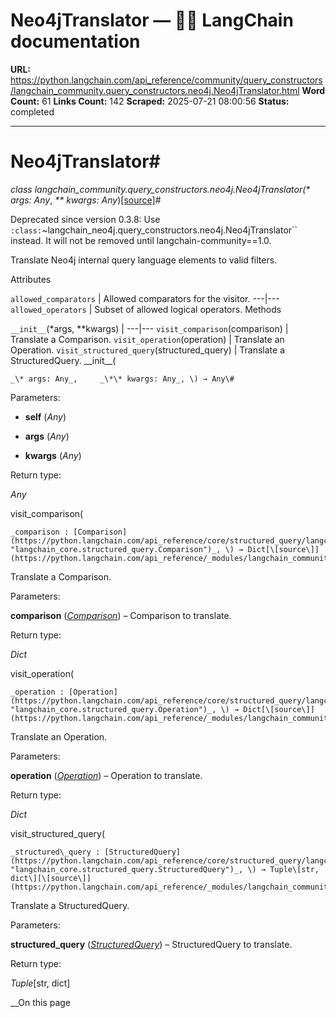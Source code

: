 # Neo4jTranslator — 🦜🔗 LangChain  documentation

**URL:** https://python.langchain.com/api_reference/community/query_constructors/langchain_community.query_constructors.neo4j.Neo4jTranslator.html
**Word Count:** 61
**Links Count:** 142
**Scraped:** 2025-07-21 08:00:56
**Status:** completed

---

# Neo4jTranslator\#

_class _langchain\_community.query\_constructors.neo4j.Neo4jTranslator\(_\* args: Any_, _\*\* kwargs: Any_\)[\[source\]](https://python.langchain.com/api_reference/_modules/langchain_community/query_constructors/neo4j.html#Neo4jTranslator)\#     

Deprecated since version 0.3.8: Use `:class:`~langchain_neo4j.query_constructors.neo4j.Neo4jTranslator`` instead. It will not be removed until langchain-community==1.0.

Translate Neo4j internal query language elements to valid filters.

Attributes

`allowed_comparators` | Allowed comparators for the visitor.   ---|---   `allowed_operators` | Subset of allowed logical operators.      Methods

`__init__`\(\*args, \*\*kwargs\) |    ---|---   `visit_comparison`\(comparison\) | Translate a Comparison.   `visit_operation`\(operation\) | Translate an Operation.   `visit_structured_query`\(structured\_query\) | Translate a StructuredQuery.      \_\_init\_\_\(

    _\* args: Any_,     _\*\* kwargs: Any_, \) → Any\#     

Parameters:     

  * **self** \(_Any_\)

  * **args** \(_Any_\)

  * **kwargs** \(_Any_\)

Return type:     

_Any_

visit\_comparison\(

    _comparison : [Comparison](https://python.langchain.com/api_reference/core/structured_query/langchain_core.structured_query.Comparison.html#langchain_core.structured_query.Comparison "langchain_core.structured_query.Comparison")_, \) → Dict[\[source\]](https://python.langchain.com/api_reference/_modules/langchain_community/query_constructors/neo4j.html#Neo4jTranslator.visit_comparison)\#     

Translate a Comparison.

Parameters:     

**comparison** \([_Comparison_](https://python.langchain.com/api_reference/core/structured_query/langchain_core.structured_query.Comparison.html#langchain_core.structured_query.Comparison "langchain_core.structured_query.Comparison")\) – Comparison to translate.

Return type:     

_Dict_

visit\_operation\(

    _operation : [Operation](https://python.langchain.com/api_reference/core/structured_query/langchain_core.structured_query.Operation.html#langchain_core.structured_query.Operation "langchain_core.structured_query.Operation")_, \) → Dict[\[source\]](https://python.langchain.com/api_reference/_modules/langchain_community/query_constructors/neo4j.html#Neo4jTranslator.visit_operation)\#     

Translate an Operation.

Parameters:     

**operation** \([_Operation_](https://python.langchain.com/api_reference/core/structured_query/langchain_core.structured_query.Operation.html#langchain_core.structured_query.Operation "langchain_core.structured_query.Operation")\) – Operation to translate.

Return type:     

_Dict_

visit\_structured\_query\(

    _structured\_query : [StructuredQuery](https://python.langchain.com/api_reference/core/structured_query/langchain_core.structured_query.StructuredQuery.html#langchain_core.structured_query.StructuredQuery "langchain_core.structured_query.StructuredQuery")_, \) → Tuple\[str, dict\][\[source\]](https://python.langchain.com/api_reference/_modules/langchain_community/query_constructors/neo4j.html#Neo4jTranslator.visit_structured_query)\#     

Translate a StructuredQuery.

Parameters:     

**structured\_query** \([_StructuredQuery_](https://python.langchain.com/api_reference/core/structured_query/langchain_core.structured_query.StructuredQuery.html#langchain_core.structured_query.StructuredQuery "langchain_core.structured_query.StructuredQuery")\) – StructuredQuery to translate.

Return type:     

_Tuple_\[str, dict\]

__On this page